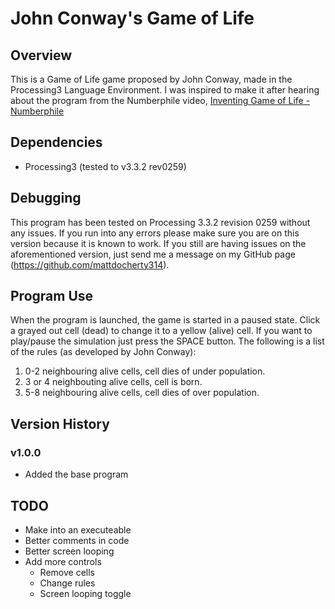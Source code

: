 # John Conway's Game of Life
## Overview
This is a Game of Life game proposed by John Conway, made in the Processing3 Language
Environment. I was inspired to make it after hearing about the program from the Numberphile video, [Inventing Game of Life - Numberphile](https://www.youtube.com/watch?v=R9Plq-D1gEk)

## Dependencies
* Processing3 (tested to v3.3.2 rev0259)

## Debugging
This program has been tested on Processing 3.3.2 revision 0259 without any issues.
If you run into any errors please make sure you are on this version because it is
known to work. If you still are having issues on the aforementioned version, just
send me a message on my GitHub page (https://github.com/mattdocherty314).

## Program Use
When the program is launched, the game is started in a paused state. Click a grayed
out cell (dead) to change it to a yellow (alive) cell. If you want to play/pause the
simulation just press the SPACE button. The following is a list of the rules (as
developed by John Conway):
1. 0-2 neighbouring alive cells, cell dies of under population.
2. 3 or 4 neighbouting alive cells, cell is born.
3. 5-8 neighbouring alive cells, cell dies of over population.

## Version History
### v1.0.0
* Added the base program

## TODO
* Make into an executeable
* Better comments in code
* Better screen looping
* Add more controls
	* Remove cells
	* Change rules
	* Screen looping toggle